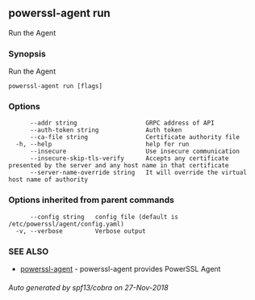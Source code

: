 ## powerssl-agent run

Run the Agent

### Synopsis

Run the Agent

```
powerssl-agent run [flags]
```

### Options

```
      --addr string                   GRPC address of API
      --auth-token string             Auth token
      --ca-file string                Certificate authority file
  -h, --help                          help for run
      --insecure                      Use insecure communication
      --insecure-skip-tls-verify      Accepts any certificate presented by the server and any host name in that certificate
      --server-name-override string   It will override the virtual host name of authority
```

### Options inherited from parent commands

```
      --config string   config file (default is /etc/powerssl/agent/config.yaml)
  -v, --verbose         Verbose output
```

### SEE ALSO

* [powerssl-agent](powerssl-agent.md)	 - powerssl-agent provides PowerSSL Agent

###### Auto generated by spf13/cobra on 27-Nov-2018
